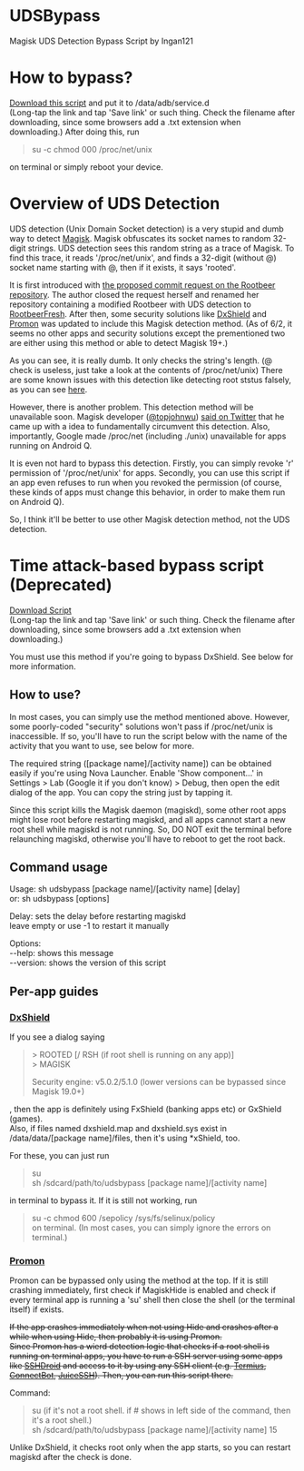 # UDSBypass

Magisk UDS Detection Bypass Script by Ingan121  

# How to bypass?
[Download this script](https://github.com/Ingan121/UDSBypass/raw/master/bootudsbypass.sh) and put it to /data/adb/service.d  
(Long-tap the link and tap 'Save link' or such thing. Check the filename after downloading, since some browsers add a .txt extension when downloading.)
After doing this, run
> su -c chmod 000 /proc/net/unix

on terminal or simply reboot your device.

# Overview of UDS Detection
UDS detection (Unix Domain Socket detection) is a very stupid and dumb way to detect [Magisk](https://github.com/topjohnwu/Magisk). Magisk obfuscates its socket names to random 32-digit strings. UDS detection sees this random string as a trace of Magisk. To find this trace, it reads '/proc/net/unix', and finds a 32-digit (without \@) socket name starting with \@, then if it exists, it says 'rooted'.

It is first introduced with [the proposed commit request on the Rootbeer repository](https://github.com/scottyab/rootbeer/pull/88). The author closed the request herself and renamed her repository containing a modified Rootbeer with UDS detection to [RootbeerFresh](https://github.com/kimchangyoun/RootbeerFresh). After then, some security solutions like [DxShield](http://www.nshc.net/home/mobile-security/fxshield/) and [Promon](https://promon.co/) was updated to include this Magisk detection method. (As of 6/2, it seems no other apps and security solutions except the prementioned two are either using this method or able to detect Magisk 19+.)

As you can see, it is really dumb. It only checks the string's length. (@ check is useless, just take a look at the contents of /proc/net/unix) There are some known issues with this detection like detecting root ststus falsely, as you can see [here](https://github.com/KimChangYoun/rootbeerFresh/issues/4).

However, there is another problem. This detection method will be unavailable soon. Magisk developer ([\@topjohnwu](https://github.com/topjohnwu)) [said on Twitter](https://twitter.com/topjohnwu/status/1121993377933877248) that he came up with a idea to fundamentally circumvent this detection. Also, importantly, Google made /proc/net (including ./unix) unavailable for apps running on Android Q.

It is even not hard to bypass this detection. Firstly, you can simply revoke 'r' permission of '/proc/net/unix' for apps. Secondly, you can use this script if an app even refuses to run when you revoked the permission (of course, these kinds of apps must change this behavior, in order to make them run on Android Q).

So, I think it'll be better to use other Magisk detection method, not the UDS detection.

# Time attack-based bypass script (Deprecated)

[Download Script](https://github.com/Ingan121/UDSBypass/raw/master/udsbypass)  
(Long-tap the link and tap 'Save link' or such thing. Check the filename after downloading, since some browsers add a .txt extension when downloading.)

You must use this method if you're going to bypass DxShield. See below for more information.

## How to use?
In most cases, you can simply use the method mentioned above. However, some poorly-coded "security" solutions won't pass if /proc/net/unix is inaccessible. If so, you'll have to run the script below with the name of the activity that you want to use, see below for more.

The required string ([package name]/[activity name]) can be obtained easily if you're using Nova Launcher. Enable 'Show component...' in Settings > Lab (Google it if you don't know) > Debug, then open the edit dialog of the app. You can copy the string just by tapping it.

Since this script kills the Magisk daemon (magiskd), some other root apps might lose root before restarting magiskd, and all apps cannot start a new root shell while magiskd is not running. So, DO NOT exit the terminal before relaunching magiskd, otherwise you'll have to reboot to get the root back.

## Command usage
Usage: sh udsbypass [package name]/[activity name] [delay]  
or: sh udsbypass [options]

Delay: sets the delay before restarting magiskd  
leave empty or use -1 to restart it manually

Options:  
--help: shows this message  
--version: shows the version of this script  


## Per-app guides

### [DxShield](http://www.nshc.net/home/mobile-security/fxshield/)
If you see a dialog saying
> \> ROOTED [/ RSH (if root shell is running on any app)]  
> \> MAGISK
>
> Security engine: v5.0.2/5.1.0 (lower versions can be bypassed since Magisk 19.0+)

, then the app is definitely using FxShield (banking apps etc) or GxShield (games).  
Also, if files named dxshield.map and dxshield.sys exist in /data/data/[package name]/files, then it's using *xShield, too.

For these, you can just run
> su  
> sh /sdcard/path/to/udsbypass [package name]/[activity name]

in terminal to bypass it. If it is still not working, run
> su -c chmod 600 /sepolicy /sys/fs/selinux/policy  
on terminal. (In most cases, you can simply ignore the errors on terminal.)

### [Promon](https://promon.co)
Promon can be bypassed only using the method at the top. If it is still crashing immediately, first check if MagiskHide is enabled and check if every terminal app is running a 'su' shell then close the shell (or the terminal itself) if exists.

~~If the app crashes immediately when not using Hide and crashes after a while when using Hide, then probably it is using Promon.  
Since Promon has a wierd detection logic that checks if a root shell is running on terminal apps, you have to run a SSH server using some apps like [SSHDroid](https://play.google.com/store/apps/details?id=berserker.android.apps.sshdroid) and access to it by using any SSH client (e.g. [Termius](https://play.google.com/store/apps/details?id=com.server.auditor.ssh.client), [ConnectBot](https://play.google.com/store/apps/details?id=org.connectbot), [JuiceSSH](https://play.google.com/store/apps/details?id=com.sonelli.juicessh)). Then, you can run this script there.~~ 

Command:  
> su (if it's not a root shell. if # shows in left side of the command, then it's a root shell.)  
> sh /sdcard/path/to/udsbypass [package name]/[activity name] 15

Unlike DxShield, it checks root only when the app starts, so you can restart magiskd after the check is done.